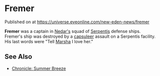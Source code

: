 # Fremer
Published on  at https://universe.eveonline.com/new-eden-news/fremer

**Fremer** was a captain in [Nedar's](1UGa0FjGcs7ylRgIFW9mMx) squad of [Serpentis](3igWGHqQJXyJoUnM2XgGJC) defense ships. Fremer's ship was destroyed by a [capsuleer](15umOALoFBZxVS2oaggvJQ) assault on a Serpentis facility. His last words were "Tell [Marsha](5aiT61AijK12ASAh0DD0Sw) I love her."

See Also
--------
-   [Chronicle: Summer Breeze](1xv7jjDbuxigoIxjSjSk3I)
